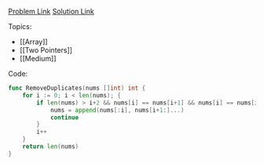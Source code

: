 [Problem Link](https://leetcode.com/problems/remove-duplicates-from-sorted-array-ii)
[Solution Link](https://leetcode.com/problems/remove-duplicates-from-sorted-array-ii/submissions/1394927481/)

Topics:
- [[Array]]
- [[Two Pointers]]
- [[Medium]]

Code:
```go
func RemoveDuplicates(nums []int) int {
	for i := 0; i < len(nums); {
		if len(nums) > i+2 && nums[i] == nums[i+1] && nums[i] == nums[i+2] {
			nums = append(nums[:i], nums[i+1:]...)
			continue
		}
		i++
	}
	return len(nums)
}
```